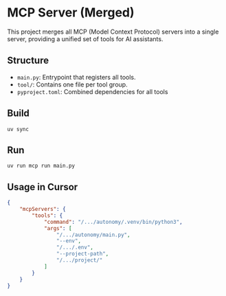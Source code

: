 # MCP Server (Merged)

This project merges all MCP (Model Context Protocol) servers into a single server, providing a unified set of tools for AI assistants.

## Structure
- `main.py`: Entrypoint that registers all tools.
- `tool/`: Contains one file per tool group.
- `pyproject.toml`: Combined dependencies for all tools

## Build

```
uv sync
```

## Run

```
uv run mcp run main.py
```

## Usage in Cursor

```json
{
    "mcpServers": {
        "tools": {
            "command": "/.../autonomy/.venv/bin/python3",
            "args": [
                "/.../autonomy/main.py",
                "--env",
                "/.../.env",
                "--project-path",
                "/.../project/"
            ]
        }
    }
}
```
